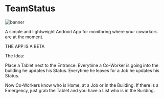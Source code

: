 # TeamStatus

![banner](https://user-images.githubusercontent.com/86848811/193427448-98769ff9-e614-4c16-aa87-650ec4309737.png)


A simple and lightweight Android App for monitoring where your coworkors are at the moment.

THE APP IS A BETA

The Idea:

Place a Tablet next to the Entrance. Everytime a
Co-Worker is going into the building he updates his
Status. Everytime he leaves for a Job he updates
his Status. 

Now Co-Workers know who is Home, at a Job or in the 
Building. If there is a Emergency, just grab the 
Tablet and you have a List who is in the Building.


